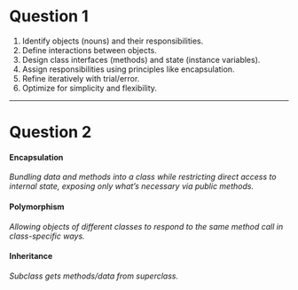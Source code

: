 # **Question 1**  
1. Identify objects (nouns) and their responsibilities.
2. Define interactions between objects.
3. Design class interfaces (methods) and state (instance variables).  
4. Assign responsibilities using principles like encapsulation.  
5. Refine iteratively with trial/error.  
6. Optimize for simplicity and flexibility.  

---

# **Question 2**
#### **Encapsulation**  
*Bundling data and methods into a class while restricting direct access to internal state, exposing only what’s necessary via public methods.* 

#### **Polymorphism**  
*Allowing objects of different classes to respond to the same method call in class-specific ways.* 

#### **Inheritance**  
*Subclass gets methods/data from superclass.*
